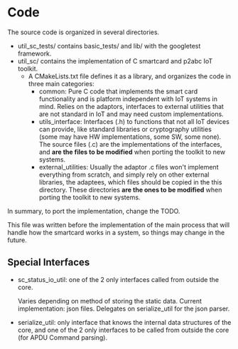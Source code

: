 # Code

The source code is organized in several directories.
- util_sc_tests/ contains basic_tests/ and lib/ with the googletest framework.
- util_sc/ contains the implementation of C smartcard and p2abc IoT toolkit.
  + A CMakeLists.txt file defines it as a library, and organizes the code in three main categories:
    * common: Pure C code that implements the smart card functionality and is platform independent with IoT systems in mind. Relies on the adaptors, interfaces to external utilities that are not standard in IoT and may need custom implementations.
    * utils_interface: Interfaces (.h) to functions that not all IoT devices can provide, like standard libraries or cryptography utilities (some may have HW implementations, some SW, some none). The source files (.c) are the implementations of the interfaces, and **are the files to be modified** when porting the toolkit to new systems.
    * external_utilities: Usually the adaptor .c files won't implement everything from scratch, and simply rely on other external libraries, the adaptees, which files should be copied in the this directory. These directories **are the ones to be modified** when porting the toolkit to new systems.


In summary, to port the implementation, change the TODO.

This file was written before the implementation of the main process that will handle how the smartcard works in a system, so things may change in the future.





## Special Interfaces

* sc_status_io_util: one of the 2 only interfaces called from outside the core.

    Varies depending on method of storing the static data. Current implementation: json files.
Delegates on serialize_util for the json parser.
 
 * serialize_util: only interface that knows the internal data structures of the core, 
 and one of the 2 only interfaces to be called from outside the core (for APDU Command parsing).
  